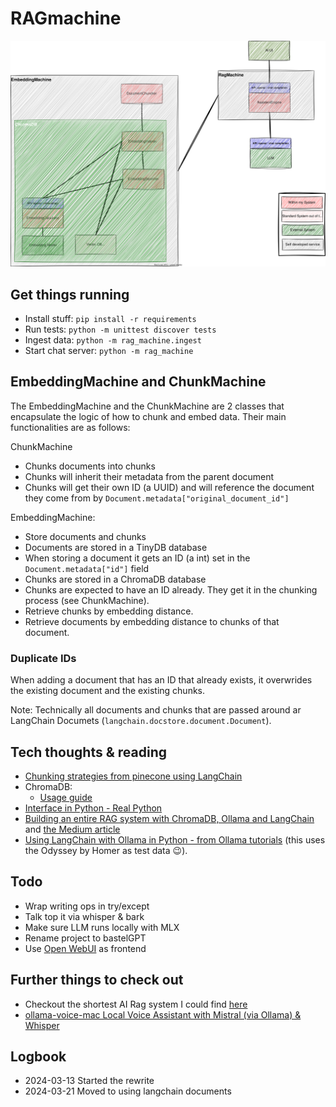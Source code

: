 # RAGmachine

![Overview of Services](overview_services.svg)

## Get things running

* Install stuff: `pip install -r requirements`
* Run tests: `python -m unittest discover tests`
* Ingest data: `python -m rag_machine.ingest`
* Start chat server: `python -m rag_machine`

## EmbeddingMachine and ChunkMachine

The EmbeddingMachine and the ChunkMachine are 2 classes that encapsulate the logic of how to chunk and embed data. Their main functionalities are as follows:

ChunkMachine
* Chunks documents into chunks
* Chunks will inherit their metadata from the parent document
* Chunks will get their own ID (a UUID) and will reference the document they come from by `Document.metadata["original_document_id"]`

EmbeddingMachine:
* Store documents and chunks
* Documents are stored in a TinyDB database
* When storing a document it gets an ID (a int) set in the `Document.metadata["id"]` field
* Chunks are stored in a ChromaDB database
* Chunks are expected to have an ID already. They get it in the chunking process (see ChunkMachine).
* Retrieve chunks by embedding distance.
* Retrieve documents by embedding distance to chunks of that document.

### Duplicate IDs
When adding a document that has an ID that already exists, it overwrides the existing document and the existing chunks.

Note: Technically all documents and chunks that are passed around ar LangChain Documets (`langchain.docstore.document.Document`). 


## Tech thoughts & reading

* [Chunking strategies from pinecone using LangChain](https://www.pinecone.io/learn/chunking-strategies/)
* ChromaDB:
  * [Usage guide](https://docs.trychroma.com/usage-guide)
* [Interface in Python - Real Python](https://realpython.com/python-interface/)
* [Building an entire RAG system with ChromaDB, Ollama and LangChain](https://github.com/rubentak/Mistral7B/blob/main/ChromaDB.ipynb) and [the Medium article](https://medium.com/@rubentak/talk-to-your-files-in-a-local-rag-application-using-mistral-7b-langchain-and-chroma-db-no-2b4ba77358e0)
* [Using LangChain with Ollama in Python - from Ollama tutorials](https://github.com/ollama/ollama/blob/main/docs/tutorials/langchainpy.md) (this uses the Odyssey by Homer as test data 😉).

## Todo

* Wrap writing ops in try/except
* Talk top it via whisper & bark
* Make sure LLM runs locally with MLX
* Rename project to bastelGPT
* Use [Open WebUI](https://github.com/open-webui/open-webui) as frontend

## Further things to check out

* Checkout the shortest AI Rag system I could find [here](https://ai.gopubby.com/improving-llms-with-ollama-and-rag-508fad3f841f)
* [ollama-voice-mac Local Voice Assistant with Mistral (via Ollama) & Whisper](https://medium.com/@ingridwickstevens/ollama-voice-mac-local-voice-assistant-with-mistral-via-ollama-whisper-d9827a749e61)

## Logbook

* 2024-03-13 Started the rewrite
* 2024-03-21 Moved to using langchain documents

